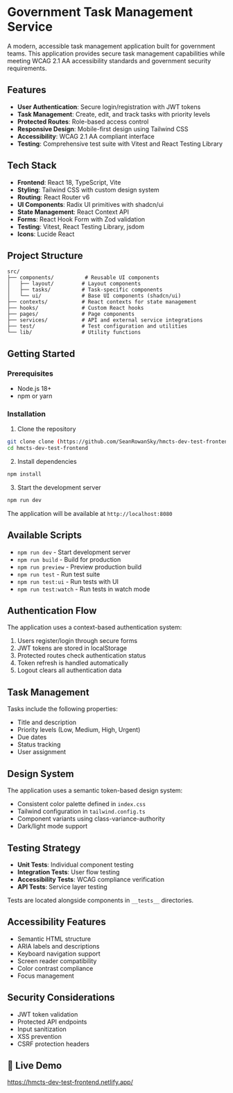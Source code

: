 # Government Task Management Service

A modern, accessible task management application built for government teams. This application provides secure task management capabilities while meeting WCAG 2.1 AA accessibility standards and government security requirements.

## Features

- **User Authentication**: Secure login/registration with JWT tokens
- **Task Management**: Create, edit, and track tasks with priority levels
- **Protected Routes**: Role-based access control
- **Responsive Design**: Mobile-first design using Tailwind CSS
- **Accessibility**: WCAG 2.1 AA compliant interface
- **Testing**: Comprehensive test suite with Vitest and React Testing Library

## Tech Stack

- **Frontend**: React 18, TypeScript, Vite
- **Styling**: Tailwind CSS with custom design system
- **Routing**: React Router v6
- **UI Components**: Radix UI primitives with shadcn/ui
- **State Management**: React Context API
- **Forms**: React Hook Form with Zod validation
- **Testing**: Vitest, React Testing Library, jsdom
- **Icons**: Lucide React

## Project Structure

```
src/
├── components/          # Reusable UI components
│   ├── layout/         # Layout components
│   ├── tasks/          # Task-specific components
│   └── ui/             # Base UI components (shadcn/ui)
├── contexts/           # React contexts for state management
├── hooks/              # Custom React hooks
├── pages/              # Page components
├── services/           # API and external service integrations
├── test/               # Test configuration and utilities
└── lib/                # Utility functions
```

## Getting Started

### Prerequisites

- Node.js 18+ 
- npm or yarn

### Installation

1. Clone the repository
```bash
git clone clone (https://github.com/SeanRowanSky/hmcts-dev-test-frontend-master.git)
cd hmcts-dev-test-frontend
```

2. Install dependencies
```bash
npm install
```

3. Start the development server
```bash
npm run dev
```

The application will be available at `http://localhost:8080`

## Available Scripts

- `npm run dev` - Start development server
- `npm run build` - Build for production
- `npm run preview` - Preview production build
- `npm run test` - Run test suite
- `npm run test:ui` - Run tests with UI
- `npm run test:watch` - Run tests in watch mode

## Authentication Flow

The application uses a context-based authentication system:

1. Users register/login through secure forms
2. JWT tokens are stored in localStorage
3. Protected routes check authentication status
4. Token refresh is handled automatically
5. Logout clears all authentication data

## Task Management

Tasks include the following properties:
- Title and description
- Priority levels (Low, Medium, High, Urgent)
- Due dates
- Status tracking
- User assignment

## Design System

The application uses a semantic token-based design system:
- Consistent color palette defined in `index.css`
- Tailwind configuration in `tailwind.config.ts`
- Component variants using class-variance-authority
- Dark/light mode support

## Testing Strategy

- **Unit Tests**: Individual component testing
- **Integration Tests**: User flow testing
- **Accessibility Tests**: WCAG compliance verification
- **API Tests**: Service layer testing

Tests are located alongside components in `__tests__` directories.

## Accessibility Features

- Semantic HTML structure
- ARIA labels and descriptions
- Keyboard navigation support
- Screen reader compatibility
- Color contrast compliance
- Focus management

## Security Considerations

- JWT token validation
- Protected API endpoints
- Input sanitization
- XSS prevention
- CSRF protection headers

## 🚀 Live Demo 
https://hmcts-dev-test-frontend.netlify.app/




